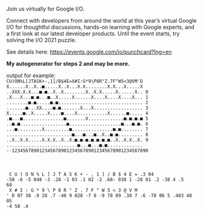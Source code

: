 Join us virtually for Google I/O.

Connect with developers from around the world at this year’s virtual Google I/O for thoughtful discussions, hands-on
learning with Google experts, and a first look at our latest developer products. Until the event starts, try solving the
I/O 2021 puzzle.

See details here:
https://events.google.com/io/punchcard?lng=en

**My autogenerator for steps 2 and may be more.**

output for example:
<code>
CU)ON%L[JTASK+-,1]/B$4E=X#I:G*9\P8R"Z.7F^W5<3@VM'D
X......X..X..■.....X..X...X.X........X.X...X.....X
..XXX.X.X...■.■..X..X........X..X.X.....X......X..
0 .X...X...■.■...■..X.....X......X....X....X....X...
1 ........■.■.....■.■...............................
2 .......■...XX....■.■.......X...X..................
3 X.....■..X.....X....■....X...........X......■.....
4 .■...■...............■.......X.............■.■.■.■
5 ..■.■.................■...................■...■.■.
6 ...■.........X.........■...............■.■........
7 ........................■...■...■..X..■.■.........
8 ..X..X.X.....X.X.X..X..X.■.■.■.■.■.■.■..X..X.X..X.
9 ..........................■...■...■.■.............
--12345678901234567890123456789012345678901234567890</code>

<br><br>
<code>
C U  )   O N % L  [   J  T  A  S  K + - , 1  ]   / B $ 4 E = .3 04 -58 -6 -5 048 -3 .28 -1 03 .1 02 -2 .68- 038 1 -28 01
.2 -38 4 .5 68</code>
<br>
<code>
X # I  :  G * 9 \ P 8 R  "  Z . 7 F ^ W 5  <  3 @ V M  '  D 07 38 .9 28 .7 -48 9 028 -7 8 -9 78 09 .38 7 .6 -78 06 5
.483 48 05 -4 58 .4
</code>